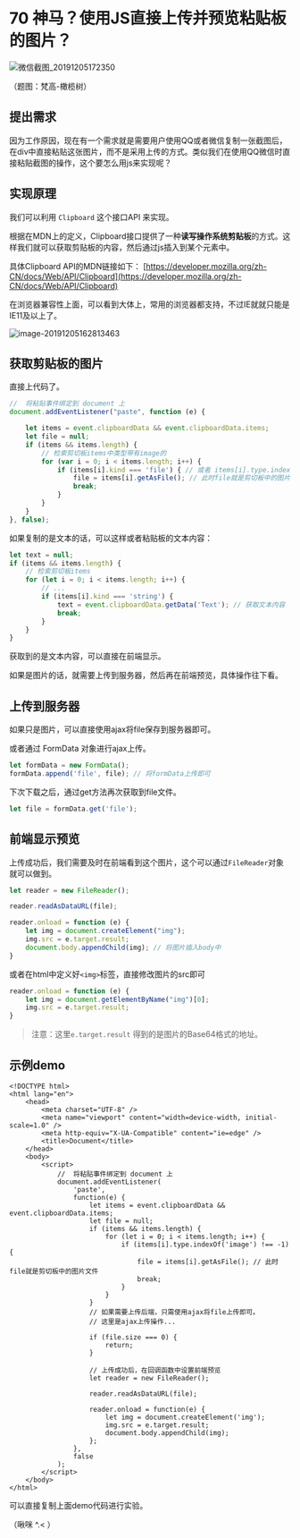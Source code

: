 # 70 神马？使用JS直接上传并预览粘贴板的图片？

![&#x5FAE;&#x4FE1;&#x622A;&#x56FE;\_20191205172350](https://user-images.githubusercontent.com/23518990/70222821-85bbfb80-1785-11ea-82ae-f2e6baaf48c4.png)

（题图：梵高-橄榄树）

## 提出需求

因为工作原因，现在有一个需求就是需要用户使用QQ或者微信复制一张截图后，在div中直接粘贴这张图片，而不是采用上传的方式。类似我们在使用QQ微信时直接粘贴截图的操作，这个要怎么用js来实现呢？

## 实现原理

我们可以利用 `Clipboard` 这个接口API 来实现。

根据在MDN上的定义，Clipboard接口提供了一种**读写操作系统剪贴板**的方式。这样我们就可以获取剪贴板的内容，然后通过js插入到某个元素中。

具体Clipboard API的MDN链接如下： [https://developer.mozilla.org/zh-CN/docs/Web/API/Clipboard](https://developer.mozilla.org/zh-CN/docs/Web/API/Clipboard)

在浏览器兼容性上面，可以看到大体上，常用的浏览器都支持，不过IE就就只能是IE11及以上了。

![image-20191205162813463](https://user-images.githubusercontent.com/23518990/70222796-75a41c00-1785-11ea-9426-5289166bf52d.png)

## 获取剪贴板的图片

直接上代码了。

```javascript
//  将粘贴事件绑定到 document 上
document.addEventListener("paste", function (e) {

    let items = event.clipboardData && event.clipboardData.items;
    let file = null;
    if (items && items.length) {
        // 检索剪切板items中类型带有image的
        for (var i = 0; i < items.length; i++) {
            if (items[i].kind === 'file') { // 或者 items[i].type.indexOf('image') !== -1
                file = items[i].getAsFile(); // 此时file就是剪切板中的图片文件
                break;
            }
        }
    }
}, false);
```

如果复制的是文本的话，可以这样或者粘贴板的文本内容：

```javascript
let text = null;
if (items && items.length) {
    // 检索剪切板items
    for (let i = 0; i < items.length; i++) {
        // ...
        if (items[i].kind === 'string') {
            text = event.clipboardData.getData('Text'); // 获取文本内容
            break;
        }
    }
}
```

获取到的是文本内容，可以直接在前端显示。

如果是图片的话，就需要上传到服务器，然后再在前端预览，具体操作往下看。

## 上传到服务器

如果只是图片，可以直接使用ajax将file保存到服务器即可。

或者通过 FormData 对象进行ajax上传。

```javascript
let formData = new FormData();
formData.append('file', file); // 将formData上传即可
```

下次下载之后，通过get方法再次获取到file文件。

```javascript
let file = formData.get('file');
```

## 前端显示预览

上传成功后，我们需要及时在前端看到这个图片，这个可以通过`FileReader`对象就可以做到。

```javascript
let reader = new FileReader();

reader.readAsDataURL(file);

reader.onload = function (e) {
    let img = document.createElement("img");
    img.src = e.target.result;
    document.body.appendChild(img); // 将图片插入body中
}
```

或者在html中定义好`<img>`标签，直接修改图片的src即可

```javascript
reader.onload = function (e) {
    let img = document.getElementByName("img")[0];
    img.src = e.target.result;
}
```

> 注意：这里`e.target.result` 得到的是图片的Base64格式的地址。

## 示例demo

```markup
<!DOCTYPE html>
<html lang="en">
    <head>
        <meta charset="UTF-8" />
        <meta name="viewport" content="width=device-width, initial-scale=1.0" />
        <meta http-equiv="X-UA-Compatible" content="ie=edge" />
        <title>Document</title>
    </head>
    <body>
        <script>
            //  将粘贴事件绑定到 document 上
            document.addEventListener(
                'paste',
                function(e) {
                    let items = event.clipboardData && event.clipboardData.items;
                    let file = null;
                    if (items && items.length) {
                        for (let i = 0; i < items.length; i++) {
                            if (items[i].type.indexOf('image') !== -1) {
                                file = items[i].getAsFile(); // 此时file就是剪切板中的图片文件
                                break;
                            }
                        }
                    }
                    // 如果需要上传后端，只需使用ajax将file上传即可。
                    // 这里是ajax上传操作...

                    if (file.size === 0) {
                        return;
                    }

                    // 上传成功后，在回调函数中设置前端预览
                    let reader = new FileReader();

                    reader.readAsDataURL(file);

                    reader.onload = function(e) {
                        let img = document.createElement('img');
                        img.src = e.target.result;
                        document.body.appendChild(img);
                    };
                },
                false
            );
        </script>
    </body>
</html>
```

可以直接复制上面demo代码进行实验。

（啾咪 ^.&lt; ）

